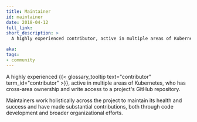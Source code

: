 ```yaml
---
title: Maintainer
id: maintainer
date: 2018-04-12
full_link: 
short_description: >
  A highly experienced contributor, active in multiple areas of Kubernetes, who has cross-area ownership and write access to a project's GitHub repository.

aka: 
tags:
- community
---
```

 A highly experienced {{< glossary_tooltip text="contributor" term_id="contributor" >}}, active in multiple areas of Kubernetes, who has cross-area ownership and write access to a project's GitHub repository.

<!--more--> 

Maintainers work holistically across the project to maintain its health and success and have made substantial contributions, both through code development and broader organizational efforts.

